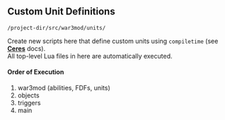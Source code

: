 ## Custom Unit Definitions ##
`/project-dir/src/war3mod/units/`

Create new scripts here that define custom units
using `compiletime` (see **[Ceres](https://github.com/ceres-wc3/ceres)** docs).  
All top-level Lua files in here are automatically executed.

#### Order of Execution ####
1. war3mod (abilities, FDFs, units)
2. objects
3. triggers
4. main
